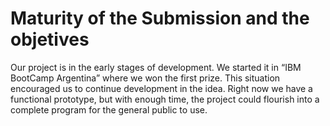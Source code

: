 # Maturity of the Submission and the objetives
Our project is in the early stages of development. We started it in “IBM BootCamp Argentina” where we won the first prize. This situation encouraged us to continue development in the idea. Right now we have a functional prototype, but with enough time, the project could flourish into a complete program for the general public to use.
